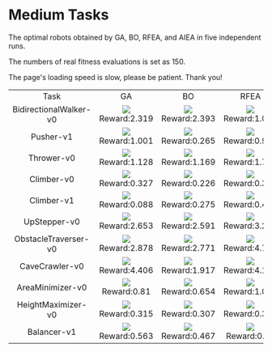 
# Medium Tasks

The optimal robots obtained by GA, BO, RFEA, and AIEA in five independent runs.

The numbers of real fitness evaluations is set as 150.

The page's loading speed is slow, please be patient. Thank you!

<table>
<tr>
<td><center>Task</center></td>
<td><center>GA</center></td>
<td><center>BO</center></td>
<td><center>RFEA</center></td>
<td><center>AIEA</center></td>
</tr>
<tr>
<td><center>BidirectionalWalker-v0</center></td>
<td><center><img src="https://github.com/shuleiLiu/AIEA-GIF/blob/main/gif/ga_BidirectionalWalker-v0_2.319.gif" />Reward:2.319</center></td>
<td><center><img src="https://github.com/shuleiLiu/AIEA-GIF/blob/main/gif/bo_BidirectionalWalker-v0_2.393.gif" />Reward:2.393</center></td>
<td><center><img src="https://github.com/shuleiLiu/AIEA-GIF/blob/main/gif/rfea_BidirectionalWalker-v0_1.054.gif" />Reward:1.054</center></td>
<td><center><img src="https://github.com/shuleiLiu/AIEA-GIF/blob/main/gif/aiea_BidirectionalWalker-v0_3.816.gif" />Reward:3.816</center></td>
</tr>
<tr>
<td><center>Pusher-v1</center></td>
<td><center><img src="https://github.com/shuleiLiu/AIEA-GIF/blob/main/gif/ga_Pusher-v1_1.001.gif" />Reward:1.001</center></td>
<td><center><img src="https://github.com/shuleiLiu/AIEA-GIF/blob/main/gif/bo_Pusher-v1_0.265.gif" />Reward:0.265</center></td>
<td><center><img src="https://github.com/shuleiLiu/AIEA-GIF/blob/main/gif/rfea_Pusher-v1_0.901.gif" />Reward:0.901</center></td>
<td><center><img src="https://github.com/shuleiLiu/AIEA-GIF/blob/main/gif/aiea_Pusher-v1_2.965.gif" />Reward:2.965</center></td>
</tr>
<tr>
<td><center>Thrower-v0</center></td>
<td><center><img src="https://github.com/shuleiLiu/AIEA-GIF/blob/main/gif/ga_Thrower-v0_1.128.gif" />Reward:1.128</center></td>
<td><center><img src="https://github.com/shuleiLiu/AIEA-GIF/blob/main/gif/bo_Thrower-v0_1.169.gif" />Reward:1.169</center></td>
<td><center><img src="https://github.com/shuleiLiu/AIEA-GIF/blob/main/gif/rfea_Thrower-v0_1.749.gif" />Reward:1.749</center></td>
<td><center><img src="https://github.com/shuleiLiu/AIEA-GIF/blob/main/gif/aiea_Thrower-v0_1.207.gif" />Reward:1.207</center></td>
</tr>
<tr>
<td><center>Climber-v0</center></td>
<td><center><img src="https://github.com/shuleiLiu/AIEA-GIF/blob/main/gif/ga_Climber-v0_0.327.gif" />Reward:0.327</center></td>
<td><center><img src="https://github.com/shuleiLiu/AIEA-GIF/blob/main/gif/bo_Climber-v0_0.226.gif" />Reward:0.226</center></td>
<td><center><img src="https://github.com/shuleiLiu/AIEA-GIF/blob/main/gif/rfea_Climber-v0_0.323.gif" />Reward:0.323</center></td>
<td><center><img src="https://github.com/shuleiLiu/AIEA-GIF/blob/main/gif/aiea_Climber-v0_0.402.gif" />Reward:0.402</center></td>
</tr>
<tr>
<td><center>Climber-v1</center></td>
<td><center><img src="https://github.com/shuleiLiu/AIEA-GIF/blob/main/gif/ga_Climber-v1_0.088.gif" />Reward:0.088</center></td>
<td><center><img src="https://github.com/shuleiLiu/AIEA-GIF/blob/main/gif/bo_Climber-v1_0.275.gif" />Reward:0.275</center></td>
<td><center><img src="https://github.com/shuleiLiu/AIEA-GIF/blob/main/gif/rfea_Climber-v1_0.467.gif" />Reward:0.467</center></td>
<td><center><img src="https://github.com/shuleiLiu/AIEA-GIF/blob/main/gif/aiea_Climber-v1_0.503.gif" />Reward:0.503</center></td>
</tr>
<tr>
<td><center>UpStepper-v0</center></td>
<td><center><img src="https://github.com/shuleiLiu/AIEA-GIF/blob/main/gif/ga_UpStepper-v0_2.653.gif" />Reward:2.653</center></td>
<td><center><img src="https://github.com/shuleiLiu/AIEA-GIF/blob/main/gif/bo_UpStepper-v0_2.591.gif" />Reward:2.591</center></td>
<td><center><img src="https://github.com/shuleiLiu/AIEA-GIF/blob/main/gif/rfea_UpStepper-v0_3.281.gif" />Reward:3.281</center></td>
<td><center><img src="https://github.com/shuleiLiu/AIEA-GIF/blob/main/gif/aiea_UpStepper-v0_4.527.gif" />Reward:4.527</center></td>
</tr>
<tr>
<td><center>ObstacleTraverser-v0</center></td>
<td><center><img src="https://github.com/shuleiLiu/AIEA-GIF/blob/main/gif/ga_ObstacleTraverser-v0_2.878.gif" />Reward:2.878</center></td>
<td><center><img src="https://github.com/shuleiLiu/AIEA-GIF/blob/main/gif/bo_ObstacleTraverser-v0_2.771.gif" />Reward:2.771</center></td>
<td><center><img src="https://github.com/shuleiLiu/AIEA-GIF/blob/main/gif/rfea_ObstacleTraverser-v0_4.702.gif" />Reward:4.702</center></td>
<td><center><img src="https://github.com/shuleiLiu/AIEA-GIF/blob/main/gif/aiea_ObstacleTraverser-v0_4.874.gif" />Reward:4.874</center></td>
</tr>
<tr>
<td><center>CaveCrawler-v0</center></td>
<td><center><img src="https://github.com/shuleiLiu/AIEA-GIF/blob/main/gif/ga_CaveCrawler-v0_4.406.gif" />Reward:4.406</center></td>
<td><center><img src="https://github.com/shuleiLiu/AIEA-GIF/blob/main/gif/bo_CaveCrawler-v0_1.917.gif" />Reward:1.917</center></td>
<td><center><img src="https://github.com/shuleiLiu/AIEA-GIF/blob/main/gif/rfea_CaveCrawler-v0_4.158.gif" />Reward:4.158</center></td>
<td><center><img src="https://github.com/shuleiLiu/AIEA-GIF/blob/main/gif/aiea_CaveCrawler-v0_6.252.gif" />Reward:6.252</center></td>
</tr>
<tr>
<td><center>AreaMinimizer-v0</center></td>
<td><center><img src="https://github.com/shuleiLiu/AIEA-GIF/blob/main/gif/ga_AreaMinimizer-v0_0.81.gif" />Reward:0.81</center></td>
<td><center><img src="https://github.com/shuleiLiu/AIEA-GIF/blob/main/gif/bo_AreaMinimizer-v0_0.654.gif" />Reward:0.654</center></td>
<td><center><img src="https://github.com/shuleiLiu/AIEA-GIF/blob/main/gif/rfea_AreaMinimizer-v0_1.007.gif" />Reward:1.007</center></td>
<td><center><img src="https://github.com/shuleiLiu/AIEA-GIF/blob/main/gif/aiea_AreaMinimizer-v0_1.191.gif" />Reward:1.191</center></td>
</tr>
<tr>
<td><center>HeightMaximizer-v0</center></td>
<td><center><img src="https://github.com/shuleiLiu/AIEA-GIF/blob/main/gif/ga_HeightMaximizer-v0_0.315.gif" />Reward:0.315</center></td>
<td><center><img src="https://github.com/shuleiLiu/AIEA-GIF/blob/main/gif/bo_HeightMaximizer-v0_0.307.gif" />Reward:0.307</center></td>
<td><center><img src="https://github.com/shuleiLiu/AIEA-GIF/blob/main/gif/rfea_HeightMaximizer-v0_0.392.gif" />Reward:0.392</center></td>
<td><center><img src="https://github.com/shuleiLiu/AIEA-GIF/blob/main/gif/aiea_HeightMaximizer-v0_0.498.gif" />Reward:0.498</center></td>
</tr>
<tr>
<td><center>Balancer-v1</center></td>
<td><center><img src="https://github.com/shuleiLiu/AIEA-GIF/blob/main/gif/ga_Balancer-v1_0.563.gif" />Reward:0.563</center></td>
<td><center><img src="https://github.com/shuleiLiu/AIEA-GIF/blob/main/gif/bo_Balancer-v1_0.467.gif" />Reward:0.467</center></td>
<td><center><img src="https://github.com/shuleiLiu/AIEA-GIF/blob/main/gif/rfea_Balancer-v1_0.59.gif" />Reward:0.59</center></td>
<td><center><img src="https://github.com/shuleiLiu/AIEA-GIF/blob/main/gif/aiea_Balancer-v1_0.623.gif" />Reward:0.623</center></td>
</tr>
</table>
